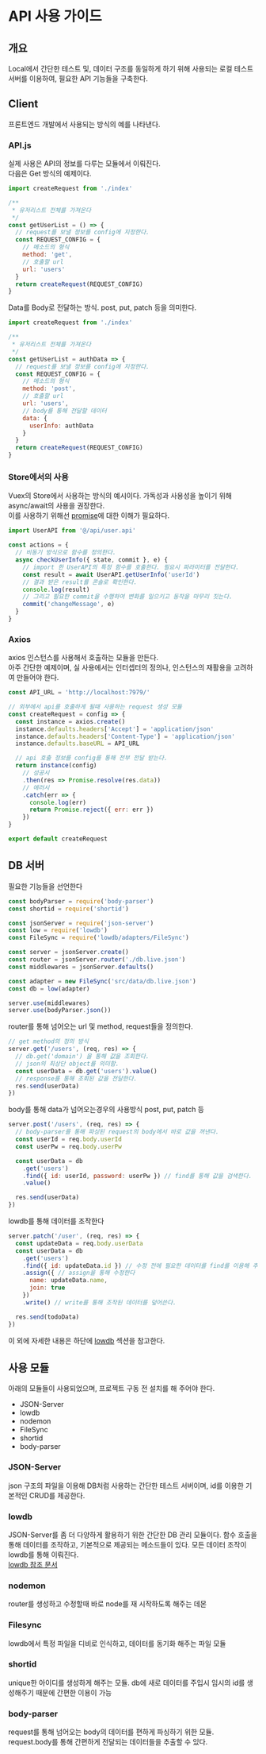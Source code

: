 # API 사용 가이드

## 개요

Local에서 간단한 테스트 및, 데이터 구조를 동일하게 하기 위해 사용되는 로컬 테스트 서버를 이용하여, 필요한 API 기능들을 구축한다.  

## Client

프론트엔드 개발에서 사용되는 방식의 예를 나타낸다.

### API.js

실제 사용은 API의 정보를 다루는 모듈에서 이뤄진다.  
다음은 Get 방식의 예제이다.

```javascript
import createRequest from './index'

/**
 * 유저리스트 전체를 가져온다
 */
const getUserList = () => {
  // request를 보낼 정보를 config에 지정한다.
  const REQUEST_CONFIG = {
    // 메소드의 형식
    method: 'get',
    // 호출할 url
    url: 'users'
  }
  return createRequest(REQUEST_CONFIG)
}
```

Data를 Body로 전달하는 방식. post, put, patch 등을 의미한다.

```javascript
import createRequest from './index'

/**
 * 유저리스트 전체를 가져온다
 */
const getUserList = authData => {
  // request를 보낼 정보를 config에 지정한다.
  const REQUEST_CONFIG = {
    // 메소드의 형식
    method: 'post',
    // 호출할 url
    url: 'users',
    // body를 통해 전달할 데이터
    data: {
      userInfo: authData
    }
  }
  return createRequest(REQUEST_CONFIG)
}
```

### Store에서의 사용

Vuex의 Store에서 사용하는 방식의 예시이다. 가독성과 사용성을 높이기 위해 async/await의 사용을 권장한다.  
이를 사용하기 위해선 [promise](https://poiemaweb.com/es6-promise)에 대한 이해가 필요하다.

```javascript
import UserAPI from '@/api/user.api'

const actions = {
  // 비동기 방식으로 함수를 정의한다.
  async checkUserInfo({ state, commit }, e) {
    // import 한 UserAPI의 특정 함수를 호출한다. 필요시 파라미터를 전달한다.
    const result = await UserAPI.getUserInfo('userId')
    // 결과 받은 result를 콘솔로 확인한다.
    console.log(result)
    // 그리고 필요한 commit을 수행하여 변화를 일으키고 동작을 마무리 짓는다.
    commit('changeMessage', e)
  }
}
```

### Axios

axios 인스턴스를 사용해서 호출하는 모듈을 만든다.  
아주 간단한 예제이며, 실 사용에서는 인터셉터의 정의나, 인스턴스의 재활용을 고려하여 만들어야 한다.

```javascript
const API_URL = 'http://localhost:7979/'

// 외부에서 api를 호출하게 될때 사용하는 request 생성 모듈
const createRequest = config => {
  const instance = axios.create()
  instance.defaults.headers['Accept'] = 'application/json'
  instance.defaults.headers['Content-Type'] = 'application/json'
  instance.defaults.baseURL = API_URL

  // api 호출 정보를 config를 통해 전부 전달 받는다.
  return instance(config)
    // 성공시
    .then(res => Promise.resolve(res.data))
    // 에러시
    .catch(err => {
      console.log(err)
      return Promise.reject({ err: err })
    })
}

export default createRequest
```

## DB 서버

필요한 기능들을 선언한다

```javascript
const bodyParser = require('body-parser')
const shortid = require('shortid')

const jsonServer = require('json-server')
const low = require('lowdb')
const FileSync = require('lowdb/adapters/FileSync')

const server = jsonServer.create()
const router = jsonServer.router('./db.live.json')
const middlewares = jsonServer.defaults()

const adapter = new FileSync('src/data/db.live.json')
const db = low(adapter)

server.use(middlewares)
server.use(bodyParser.json())
```

router를 통해 넘어오는 url 및 method, request들을 정의한다.

```javascript
// get method의 정의 방식
server.get('/users', (req, res) => {
  // db.get('domain') 을 통해 값을 조회한다.
  // json의 최상단 object를 의미함.
  const userData = db.get('users').value()
  // response를 통해 조회된 값을 전달한다.
  res.send(userData)
})
```

body를 통해 data가 넘어오는경우의 사용방식 post, put, patch 등

```javascript
server.post('/users', (req, res) => {
  // body-parser를 통해 파싱된 request의 body에서 바로 값을 꺼낸다.
  const userId = req.body.userId
  const userPw = req.body.userPw

  const userData = db
    .get('users')
    .find({ id: userId, password: userPw }) // find를 통해 값을 검색한다.
    .value()

  res.send(userData)
})
```

lowdb를 통해 데이터를 조작한다

```javascript
server.patch('/user', (req, res) => {
  const updateData = req.body.userData
  const userData = db
    .get('users')
    .find({ id: updateData.id }) // 수정 전에 필요한 데이터를 find를 이용해 추출한다.
    .assign({ // assign을 통해 수정한다
      name: updateData.name,
      join: true
    })
    .write() // write를 통해 조작된 데이터를 덮어쓴다.

  res.send(todoData)
})
```

이 외에 자세한 내용은 하단에 [lowdb](#lowdb) 섹션을 참고한다.

## 사용 모듈

아래의 모듈들이 사용되었으며, 프로젝트 구동 전 설치를 해 주어야 한다.

- JSON-Server
- lowdb
- nodemon
- FileSync
- shortid
- body-parser

### JSON-Server

json 구조의 파일을 이용해 DB처럼 사용하는 간단한 테스트 서버이며, id를 이용한 기본적인 CRUD를 제공한다.

### lowdb

JSON-Server를 좀 더 다양하게 활용하기 위한 간단한 DB 관리 모듈이다. 함수 호출을 통해 데이터를 조작하고, 기본적으로 제공되는 메소드들이 있다. 모든 데이터 조작이 lowdb를 통해 이뤄진다.  
[lowdb 참조 문서](https://github.com/typicode/lowdb)

### nodemon

router를 생성하고 수정할때 바로 node를 재 시작하도록 해주는 데몬

### Filesync

lowdb에서 특정 파일을 디비로 인식하고, 데이터를 동기화 해주는 파일 모듈

### shortid

unique한 아이디를 생성하게 해주는 모듈. db에 새로 데이터를 주입시 임시의 id를 생성해주기 때문에 간편한 이용이 가능

### body-parser

request를 통해 넘어오는 body의 데이터를 편하게 파싱하기 위한 모듈. request.body를 통해 간편하게 전달되는 데이터들을 추출할 수 있다.